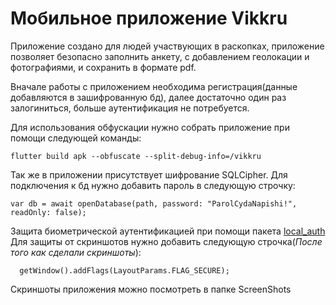 # Мобильное приложение Vikkru

Приложение создано для людей участвующих в раскопках, приложение позволяет безопасно заполнить анкету, с добавлением геолокации и фотографиями, и сохранить в формате pdf.

Вначале работы с приложением необходима регистрация(данные добавляются в зашифрованную бд), далее достаточно один раз залогиниться, больше аутентификация не потребуется.

Для использования обфускации нужно собрать приложение при помощи следующей команды:

    flutter build apk --obfuscate --split-debug-info=/vikkru

Так же в приложении присутствует шифрование SQLCipher. 
Для подключения к бд нужно добавить пароль в следующую строчку:

    var db = await openDatabase(path, password: "ParolCydaNapishi!", readOnly: false);
Защита биометрической аутентификацией при помощи пакета [local_auth](https://pub.dev/packages/local_auth)
Для защиты от скриншотов нужно добавить следующую строчка(*После того как сделали скриншоты*):
```
  getWindow().addFlags(LayoutParams.FLAG_SECURE);
```
Скриншоты приложения можно посмотреть в папке ScreenShots

